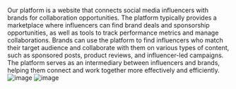 Our platform is a website that connects social media influencers with brands for collaboration opportunities. The platform typically provides a marketplace where influencers can find brand deals and sponsorship opportunities, as well as tools to track performance metrics and manage collaborations. Brands can use the platform to find influencers who match their target audience and collaborate with them on various types of content, such as sponsored posts, product reviews, and influencer-led campaigns. The platform serves as an intermediary between influencers and brands, helping them connect and work together more effectively and efficiently.
![image](https://github.com/FzBerradi/InfluenceConnectWebSite/assets/171625374/13594bbe-26ae-4bfd-b90c-0e1c8f6e6e29)
![image](https://github.com/FzBerradi/InfluenceConnectWebSite/assets/171625374/6102936d-b014-4028-ab5a-f332f73a4c13)


